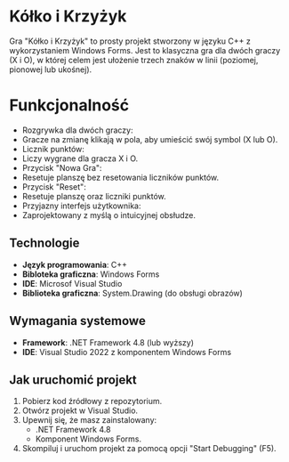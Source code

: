 # Kółko i Krzyżyk
Gra "Kółko i Krzyżyk" to prosty projekt stworzony w języku C++ z wykorzystaniem Windows Forms. 
Jest to klasyczna gra dla dwóch graczy (X i O), w której celem jest ułożenie trzech znaków w linii (poziomej, pionowej lub ukośnej).

# Funkcjonalność

- Rozgrywka dla dwóch graczy:
- Gracze na zmianę klikają w pola, aby umieścić swój symbol (X lub O).
- Licznik punktów:
- Liczy wygrane dla gracza X i O.
- Przycisk "Nowa Gra":
- Resetuje planszę bez resetowania liczników punktów.
- Przycisk "Reset":
- Resetuje planszę oraz liczniki punktów.
- Przyjazny interfejs użytkownika:
- Zaprojektowany z myślą o intuicyjnej obsłudze.

## Technologie
- **Język programowania**: C++
- **Bibloteka graficzna**: Windows Forms
- **IDE**: Microsof Visual Studio
- **Biblioteka graficzna**: System.Drawing (do obsługi obrazów)

## Wymagania systemowe
- **Framework**: .NET Framework 4.8 (lub wyższy)
- **IDE**: Visual Studio 2022 z komponentem Windows Forms

## Jak uruchomić projekt
1. Pobierz kod źródłowy z repozytorium.
2. Otwórz projekt w Visual Studio.
3. Upewnij się, że masz zainstalowany:
   - .NET Framework 4.8
   - Komponent Windows Forms.
4. Skompiluj i uruchom projekt za pomocą opcji "Start Debugging" (F5).

